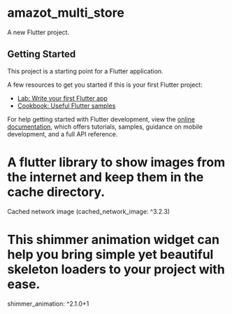 # amazot_multi_store

A new Flutter project.

## Getting Started

This project is a starting point for a Flutter application.

A few resources to get you started if this is your first Flutter project:

- [Lab: Write your first Flutter app](https://docs.flutter.dev/get-started/codelab)
- [Cookbook: Useful Flutter samples](https://docs.flutter.dev/cookbook)

For help getting started with Flutter development, view the
[online documentation](https://docs.flutter.dev/), which offers tutorials,
samples, guidance on mobile development, and a full API reference.

# A flutter library to show images from the internet and keep them in the cache directory.

Cached network image (cached_network_image: ^3.2.3)

# This shimmer animation widget can help you bring simple yet beautiful skeleton loaders to your project with ease.

shimmer_animation: ^2.1.0+1
